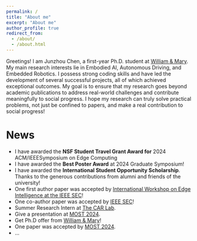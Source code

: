 ```yaml
---
permalink: /
title: "About me"
excerpt: "About me"
author_profile: true
redirect_from: 
  - /about/
  - /about.html
---
```


Greetings! I am Junzhou Chen, a first-year Ph.D. student at [William & Mary](https://www.wm.edu/). My main research interests lie in Embodied AI, Autonomous Driving, and Embedded Robotics. I possess strong coding skills and have led the development of several successful projects, all of which achieved exceptional outcomes. My goal is to ensure that my research goes beyond academic publications to address real-world challenges and contribute meaningfully to social progress. I hope my research can truly solve practical problems, not just be confined to papers, and make a real contribution to social progress!
<!-- Greetings! I am Junzhou Chen a senior student pursuing a Bachelor’s degree in Intelligence Science and Technology at [Hohai University](https://www.hhu.edu.cn/). Currently I’m member of the **Computer Vision and Robotics Lab** at Hohai University. Main research interest in Embodied AI, Autonomous Driving, and Embedded Robotics. Possess excellent coding skills and have led the development of multiple projects, all achieving outstanding results. I hope my research can truly solve practical problems, not just be confined to papers, and make a real contribution to social progress! -->

# News

- I have awarded the **NSF Student Travel Grant Award for** 2024 ACM/IEEESymposium on Edge Computing
- I have awarded the **Best Poster Award** at 2024 Graduate Symposium!
- I have awarded the **International Student Opportunity Scholarship**. Thanks to the generous contributions from alumni and friends of the university!
- One first author paper was accepted by [International Workshop on Edge Intelligence at the IEEE SEC](https://acm-ieee-sec.org/2024/)!
- One co-author paper was accepted by [IEEE SEC](https://acm-ieee-sec.org/2024/)!
- Summer Research Intern at [The CAR Lab](https://www.thecarlab.org/home).
- Give a presentation at [MOST 2024](https://ieeemobility.org/MOST2024/).
- Get Ph.D offer from [William & Mary](https://www.wm.edu/)!
- One paper was accepted by [MOST 2024](https://ieeemobility.org/MOST2024/).
- ...
